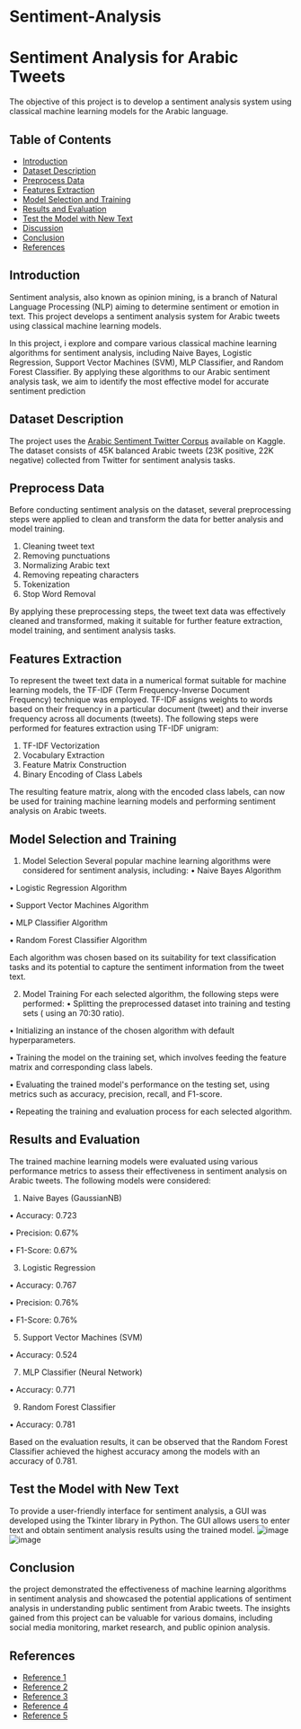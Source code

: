 # Sentiment-Analysis
# Sentiment Analysis for Arabic Tweets

The objective of this project is to develop a sentiment analysis system using classical machine learning models for the Arabic language. 

## Table of Contents
- [Introduction](#introduction)
- [Dataset Description](#dataset-description)
- [Preprocess Data](#preprocess-data)
- [Features Extraction](#features-extraction)
- [Model Selection and Training](#model-selection-and-training)
- [Results and Evaluation](#results-and-evaluation)
- [Test the Model with New Text](#test-the-model-with-new-text)
- [Discussion](#discussion)
- [Conclusion](#conclusion)
- [References](#references)

## Introduction

Sentiment analysis, also known as opinion mining, is a branch of Natural Language Processing (NLP) aiming to determine sentiment or emotion in text. This project develops a sentiment analysis system for Arabic tweets using classical machine learning models.

In this project, i explore and compare various classical machine learning algorithms for sentiment analysis, including Naive Bayes, Logistic Regression, Support Vector Machines (SVM), MLP Classifier, and Random Forest Classifier. By applying these algorithms to our Arabic sentiment analysis task, we aim to identify the most effective model for accurate sentiment prediction

## Dataset Description

The project uses the [Arabic Sentiment Twitter Corpus](https://www.kaggle.com/datasets/mksaad/arabic-sentiment-twitter-corpus) available on Kaggle. The dataset consists of 45K balanced Arabic tweets (23K positive, 22K negative) collected from Twitter for sentiment analysis tasks.

## Preprocess Data

Before conducting sentiment analysis on the dataset, several preprocessing steps were applied to clean and transform the data for better analysis and model training.
1.	Cleaning tweet text
2.	Removing punctuations
3.	Normalizing Arabic text   
4.	Removing repeating characters
5.	Tokenization
6.	Stop Word Removal
   
By applying these preprocessing steps, the tweet text data was effectively cleaned and transformed, making it suitable for further feature extraction, model training, and sentiment analysis tasks.

## Features Extraction

To represent the tweet text data in a numerical format suitable for machine learning models, the TF-IDF (Term Frequency-Inverse Document Frequency) technique was employed. TF-IDF assigns weights to words based on their frequency in a particular document (tweet) and their inverse frequency across all documents (tweets).
The following steps were performed for features extraction using TF-IDF unigram:
1.	TF-IDF Vectorization
2.	Vocabulary Extraction
3.	Feature Matrix Construction
4.	Binary Encoding of Class Labels

The resulting feature matrix, along with the encoded class labels, can now be used for training machine learning models and performing sentiment analysis on Arabic tweets.

## Model Selection and Training

1.	Model Selection
Several popular machine learning algorithms were considered for sentiment analysis, including:
•	Naive Bayes Algorithm

•	Logistic Regression Algorithm

•	Support Vector Machines Algorithm

•	MLP Classifier Algorithm

•	Random Forest Classifier Algorithm

Each algorithm was chosen based on its suitability for text classification tasks and its potential to capture the sentiment information from the tweet text.

2.	Model Training
For each selected algorithm, the following steps were performed:
•	Splitting the preprocessed dataset into training and testing sets ( using an 70:30 ratio).

•	Initializing an instance of the chosen algorithm with default hyperparameters.

•	Training the model on the training set, which involves feeding the feature matrix and corresponding class labels.

•	Evaluating the trained model's performance on the testing set, using metrics such as accuracy, precision, recall, and F1-score.

•	Repeating the training and evaluation process for each selected algorithm.

## Results and Evaluation

The trained machine learning models were evaluated using various performance metrics to assess their effectiveness in sentiment analysis on Arabic tweets. The following models were considered:
1.	Naive Bayes (GaussianNB)
   
•	Accuracy: 0.723

•	Precision: 0.67%

•	F1-Score: 0.67%

3.	Logistic Regression
   
•	Accuracy: 0.767

•	Precision: 0.76%

•	F1-Score: 0.76%

5.	Support Vector Machines (SVM)
   
•	Accuracy: 0.524

7.	MLP Classifier (Neural Network)
   
•	Accuracy: 0.771

9.	Random Forest Classifier
    
•	Accuracy: 0.781

Based on the evaluation results, it can be observed that the Random Forest Classifier achieved the highest accuracy among the models with an accuracy of 0.781. 

## Test the Model with New Text

To provide a user-friendly interface for sentiment analysis, a GUI was developed using the Tkinter library in Python. The GUI allows users to enter text and obtain sentiment analysis results using the trained model.
![image](https://github.com/rahaf-fahad/Sentiment-Analysis/assets/95524346/e3a0566e-2a62-458b-aa3a-3d835072ebe7)
![image](https://github.com/rahaf-fahad/Sentiment-Analysis/assets/95524346/e1c714fe-1121-4f8b-afb3-359dac614f22)



## Conclusion

the project demonstrated the effectiveness of machine learning algorithms in sentiment analysis and showcased the potential applications of sentiment analysis in understanding public sentiment from Arabic tweets. The insights gained from this project can be valuable for various domains, including social media monitoring, market research, and public opinion analysis.


## References

- [Reference 1](https://www.kaggle.com/code/wassimchouchen/arabic-sentiment-analysis-using-mnb-improved)
- [Reference 2](https://www.kaggle.com/code/mksaad/sentiment-analysis-in-arabic-tweets-using-sklearn)
- [Reference 3](https://www.kaggle.com/code/wahajalghamdi/arabic-language-twitter-sentiment-analysis/notebook#Features-Extraction-from-tweets-text-with-TFIDF-unigram)
- [Reference 4](https://www.kaggle.com/datasets/mksaad/arabic-sentiment-twitter-corpus)
- [Reference 5](https://huggingface.co/blog/sentiment-analysis-python#2-how-to-use-pre-trained-sentiment-analysis-models-with-python)
